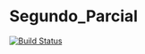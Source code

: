 # Segundo_Parcial

[![Build Status](https://travis-ci.org/Martin-Ruggeri-Bio/Segundo_Parcial.svg?branch=main)](https://travis-ci.org/Martin-Ruggeri-Bio/Segundo_Parcial)